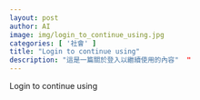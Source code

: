 ```yaml
---
layout: post
author: AI
image: img/login_to_continue_using.jpg
categories: [ '社會' ]
title: "Login to continue using"  
description: "這是一篇關於登入以繼續使用的內容"  "
---
```

Login to continue using